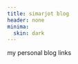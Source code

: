 ```yaml
---
title: simarjot blog
header: none
minima:
  skin: dark
---
```

my personal blog links





<style>
  .footer {
    display: none;
  }
  .header{
    display:none
  }
</style>
